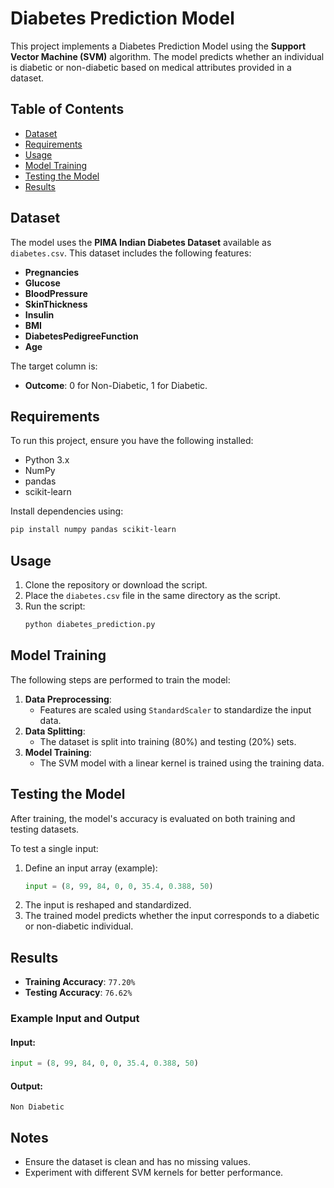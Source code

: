 # Diabetes Prediction Model

This project implements a Diabetes Prediction Model using the **Support Vector Machine (SVM)** algorithm. The model predicts whether an individual is diabetic or non-diabetic based on medical attributes provided in a dataset.

## Table of Contents
- [Dataset](#dataset)
- [Requirements](#requirements)
- [Usage](#usage)
- [Model Training](#model-training)
- [Testing the Model](#testing-the-model)
- [Results](#results)

## Dataset
The model uses the **PIMA Indian Diabetes Dataset** available as `diabetes.csv`. This dataset includes the following features:
- **Pregnancies**
- **Glucose**
- **BloodPressure**
- **SkinThickness**
- **Insulin**
- **BMI**
- **DiabetesPedigreeFunction**
- **Age**

The target column is:
- **Outcome**: 0 for Non-Diabetic, 1 for Diabetic.

## Requirements
To run this project, ensure you have the following installed:
- Python 3.x
- NumPy
- pandas
- scikit-learn

Install dependencies using:
```bash
pip install numpy pandas scikit-learn
```

## Usage
1. Clone the repository or download the script.
2. Place the `diabetes.csv` file in the same directory as the script.
3. Run the script:
   ```bash
   python diabetes_prediction.py
   ```

## Model Training
The following steps are performed to train the model:
1. **Data Preprocessing**:
   - Features are scaled using `StandardScaler` to standardize the input data.
2. **Data Splitting**:
   - The dataset is split into training (80%) and testing (20%) sets.
3. **Model Training**:
   - The SVM model with a linear kernel is trained using the training data.

## Testing the Model
After training, the model's accuracy is evaluated on both training and testing datasets.

To test a single input:
1. Define an input array (example):
   ```python
   input = (8, 99, 84, 0, 0, 35.4, 0.388, 50)
   ```
2. The input is reshaped and standardized.
3. The trained model predicts whether the input corresponds to a diabetic or non-diabetic individual.

## Results
- **Training Accuracy**: `77.20%`
- **Testing Accuracy**: `76.62%`

### Example Input and Output
#### Input:
```python
input = (8, 99, 84, 0, 0, 35.4, 0.388, 50)
```
#### Output:
```
Non Diabetic
```

## Notes
- Ensure the dataset is clean and has no missing values.
- Experiment with different SVM kernels for better performance.

